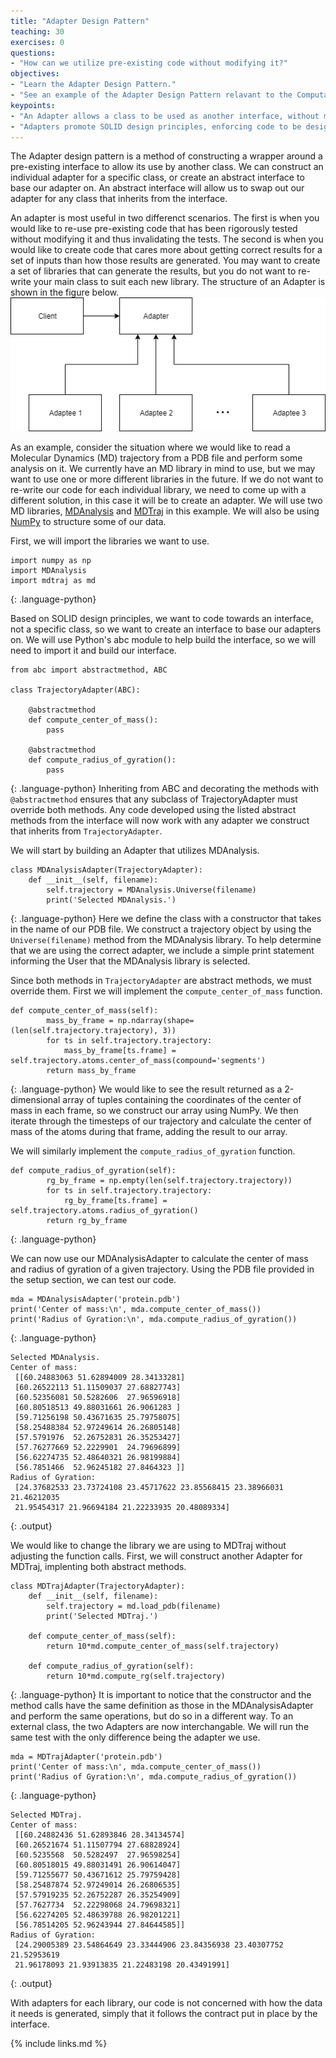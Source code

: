 ```yaml
---
title: "Adapter Design Pattern"
teaching: 30
exercises: 0
questions:
- "How can we utilize pre-existing code without modifying it?"
objectives:
- "Learn the Adapter Design Pattern."
- "See an example of the Adapter Design Pattern relavant to the Computational Molecular Sciences domain."
keypoints:
- "An Adapter allows a class to be used as another interface, without modifying the original class."
- "Adapters promote SOLID design principles, enforcing code to be designed towards an interface instead of towards a specific class."
---
```

The Adapter design pattern is a method of constructing a wrapper around a pre-existing interface to allow its use by another class.
We can construct an individual adapter for a specific class, or create an abstract interface to base our adapter on.
An abstract interface will allow us to swap out our adapter for any class that inherits from the interface.

An adapter is most useful in two differenct scenarios.
The first is when you would like to re-use pre-existing code that has been rigorously tested without modifying it and thus invalidating the tests.
The second is when you would like to create code that cares more about getting correct results for a set of inputs than how those results are generated.
You may want to create a set of libraries that can generate the results, but you do not want to re-write your main class to suit each new library.
The structure of an Adapter is shown in the figure below.
![adapter](../fig/adapter.png)

As an example, consider the situation where we would like to read a Molecular Dynamics (MD) trajectory from a PDB file and perform some analysis on it.
We currently have an MD library in mind to use, but we may want to use one or more different libraries in the future.
If we do not want to re-write our code for each individual library, we need to come up with a different solution, in this case it will be to create an adapter.
We will use two MD libraries, [MDAnalysis] and [MDTraj] in this example.
We will also be using [NumPy] to structure some of our data.

First, we will import the libraries we want to use.
~~~
import numpy as np
import MDAnalysis
import mdtraj as md
~~~
{: .language-python}

Based on SOLID design principles, we want to code towards an interface, not a specific class, so we want to create an interface to base our adapters on.
We will use Python's abc module to help build the interface, so we will need to import it and build our interface.
~~~
from abc import abstractmethod, ABC

class TrajectoryAdapter(ABC):
	
	@abstractmethod
	def compute_center_of_mass():
		pass
		
	@abstractmethod
	def compute_radius_of_gyration():
		pass
~~~
{: .language-python}
Inheriting from ABC and decorating the methods with `@abstractmethod` ensures that any subclass of TrajectoryAdapter must override both methods.
Any code developed using the listed abstract methods from the interface will now work with any adapter we construct that inherits from `TrajectoryAdapter`.

We will start by building an Adapter that utilizes MDAnalysis.
~~~
class MDAnalysisAdapter(TrajectoryAdapter):
	def __init__(self, filename):
		self.trajectory = MDAnalysis.Universe(filename)
		print('Selected MDAnalysis.')
~~~
{: .language-python}
Here we define the class with a constructor that takes in the name of our PDB file.
We construct a trajectory object by using the `Universe(filename)` method from the MDAnalysis library.
To help determine that we are using the correct adapter, we include a simple print statement informing the User that the MDAnalysis library is selected.

Since both methods in `TrajectoryAdapter` are abstract methods, we must override them.
First we will implement the `compute_center_of_mass` function.
~~~
def compute_center_of_mass(self):
		mass_by_frame = np.ndarray(shape=(len(self.trajectory.trajectory), 3))
		for ts in self.trajectory.trajectory:
			mass_by_frame[ts.frame] = self.trajectory.atoms.center_of_mass(compound='segments')
		return mass_by_frame
~~~
{: .language-python}
We would like to see the result returned as a 2-dimensional array of tuples containing the coordinates of the center of mass in each frame, so we construct our array using NumPy.
We then iterate through the timesteps of our trajectory and calculate the center of mass of the atoms during that frame, adding the result to our array.

We will similarly implement the `compute_radius_of_gyration` function.
~~~
def compute_radius_of_gyration(self):
		rg_by_frame = np.empty(len(self.trajectory.trajectory))
		for ts in self.trajectory.trajectory:
			rg_by_frame[ts.frame] = self.trajectory.atoms.radius_of_gyration()
		return rg_by_frame
~~~
{: .language-python}

We can now use our MDAnalysisAdapter to calculate the center of mass and radius of gyration of a given trajectory.
Using the PDB file provided in the setup section, we can test our code.
~~~
mda = MDAnalysisAdapter('protein.pdb')
print('Center of mass:\n', mda.compute_center_of_mass())
print('Radius of Gyration:\n', mda.compute_radius_of_gyration())
~~~
{: .language-python}
~~~
Selected MDAnalysis.
Center of mass:
 [[60.24883063 51.62894009 28.34133281]
 [60.26522113 51.11509037 27.68827743]
 [60.52356081 50.5282606  27.96596918]
 [60.80518513 49.88031661 26.9061283 ]
 [59.71256198 50.43671635 25.79758075]
 [58.25488384 52.97249614 26.26805148]
 [57.5791976  52.26752831 26.35253427]
 [57.76277669 52.2229901  24.79696899]
 [56.62274735 52.48640321 26.98199884]
 [56.7851466  52.96245182 27.8464323 ]]
Radius of Gyration:
 [24.37682533 23.73724108 23.45717622 23.85568415 23.38966031 21.46212035
 21.95454317 21.96694184 21.22233935 20.48089334]
~~~
{: .output}

We would like to change the library we are using to MDTraj without adjusting the function calls.
First, we will construct another Adapter for MDTraj, implenting both abstract methods.
~~~
class MDTrajAdapter(TrajectoryAdapter):
	def __init__(self, filename):
		self.trajectory = md.load_pdb(filename)
		print('Selected MDTraj.')
	
	def compute_center_of_mass(self):
		return 10*md.compute_center_of_mass(self.trajectory)
	
	def compute_radius_of_gyration(self):
		return 10*md.compute_rg(self.trajectory)
~~~
{: .language-python}
It is important to notice that the constructor and the method calls have the same definition as those in the MDAnalysisAdapter and perform the same operations, but do so in a different way.
To an external class, the two Adapters are now interchangable.
We will run the same test with the only difference being the adapter we use.
~~~
mda = MDTrajAdapter('protein.pdb')
print('Center of mass:\n', mda.compute_center_of_mass())
print('Radius of Gyration:\n', mda.compute_radius_of_gyration())
~~~
{: .language-python}
~~~
Selected MDTraj.
Center of mass:
 [[60.24882436 51.62893846 28.34134574]
 [60.26521674 51.11507794 27.68828924]
 [60.5235568  50.5282497  27.96598254]
 [60.80518015 49.88031491 26.90614047]
 [59.71255677 50.43671612 25.79759428]
 [58.25487874 52.97249014 26.26806535]
 [57.57919235 52.26752287 26.35254909]
 [57.7627734  52.22298068 24.79698321]
 [56.62274205 52.48639788 26.98201221]
 [56.78514205 52.96243944 27.84644585]]
Radius of Gyration:
 [24.29005389 23.54864649 23.33444906 23.84356938 23.40307752 21.52953619
 21.96178093 21.93913835 21.22483198 20.43491991]
~~~
{: .output}

With adapters for each library, our code is not concerned with how the data it needs is generated, simply that it follows the contract put in place by the interface.

{% include links.md %}

[MDAnalysis]: https://www.mdanalysis.org/
[MDTraj]: http://mdtraj.org/1.9.0/
[NumPy]: http://www.numpy.org/